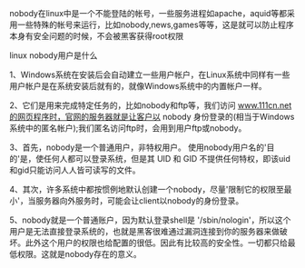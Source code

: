 nobody在linux中是一个不能登陆的帐号，一些服务进程如apache，aquid等都采用一些特殊的帐号来运行，比如nobody,news,games等等，这是就可以防止程序本身有安全问题的时候，不会被黑客获得root权限

linux nobody用户是什么

1、Windows系统在安装后会自动建立一些用户帐户，在Linux系统中同样有一些用户帐户是在系统安装后就有的，就像Windows系统中的内置帐户一样。

2、它们是用来完成特定任务的，比如nobody和ftp等，我们访问 www.111cn.net的网页程序时，官网的服务器就是让客户以 nobody 身份登录的(相当于Windows系统中的匿名帐户);我们匿名访问ftp时，会用到用户ftp或nobody。

3、首先，nobody是一个普通用户，非特权用户。 使用nobody用户名的'目的'是，使任何人都可以登录系统，但是其 UID 和 GID 不提供任何特权，即该uid和gid只能访问人人皆可读写的文件。

4、其次，许多系统中都按惯例地默认创建一个nobody，尽量'限制它的权限至最小'，当服务器向外服务时，可能会让client以nobody的身份登录。

5、nobody就是一个普通账户，因为默认登录shell是 '/sbin/nologin'，所以这个用户是无法直接登录系统的，也就是黑客很难通过漏洞连接到你的服务器来做破坏。此外这个用户的权限也给配置的很低。因此有比较高的安全性。一切都只给最低权限。这就是nobody存在的意义。
 
